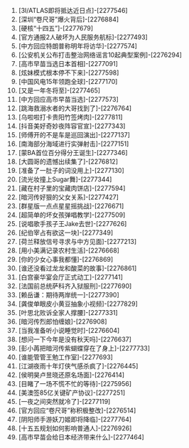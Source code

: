 
1. [3I/ATLAS即将抵达近日点]-[2277546]
1. [深圳“卷尺哥”爆火背后]-[2276884]
1. [硬核“十四五”]-[2277679]
1. [官方通报2人破坏为人民服务航标]-[2277493]
1. [中方回应特朗普称明年将访华]-[2277574]
1. [公安机关公布打击整治网络谣言10起典型案例]-[2276294]
1. [高市早苗当选日本首相]-[2277091]
1. [炫妹模式根本停不下来]-[2277598]
1. [中国风电15年领跑全球]-[2277170]
1. [又是一年冬将至]-[2277465]
1. [中方回应高市早苗当选]-[2277573]
1. [跳海救溺水者的大哥找到了]-[2276764]
1. [乌啦啦打卡贵阳竹签烤肉]-[2277811]
1. [抖音美好奇妙夜阵容官宣]-[2277343]
1. [师傅开的不是车是巡回演出]-[2277137]
1. [南海部分海域进行实弹射击]-[2277151]
1. [蒙BA首位百分得分王诞生]-[2277346]
1. [大圆哥的遗憾出续集了]-[2276812]
1. [准备了一肚子的词没用上]-[2277130]
1. [流光妆撞上Sugar舞]-[2277344]
1. [藏在村子里的宝藏肉饼店]-[2277594]
1. [暗河传好狠的父女关系]-[2277427]
1. [群星版一点点星星摇挑战]-[2276671]
1. [超简单的坏女孩弹唱教学]-[2277509]
1. [说唱歌手孩子王Jake去世]-[2277626]
1. [纪伯宰占有欲这一块]-[2277349]
1. [荷兰释放信号寻求与中方见面]-[2277213]
1. [用小美满记录农村生活]-[2276668]
1. [你的少女心事我都懂]-[2276869]
1. [谁还没看过龙龙和酸菜的故事]-[2276861]
1. [白宫豪华宴会厅正式动工]-[2277141]
1. [法国前总统萨科齐入狱服刑]-[2277690]
1. [赖岳谦：期待两岸统一]-[2277390]
1. [龚俊单眼皮小黄豆抽象小视频]-[2277829]
1. [叶思北败诉全家人撑腰]-[2277331]
1. [暗河传烈郎怕缠娘]-[2276908]
1. [当我准备听小说睡觉时]-[2276604]
1. [想问一下今年是没有秋天吗]-[2276637]
1. [彭小苒把暗河传紫蝴蝶穿在了身上]-[2277733]
1. [谁能管管王勉工作室]-[2277693]
1. [江湖夜雨十年灯侠气感杀疯了]-[2276445]
1. [侯明昊卢昱晓还原名场面]-[2276414]
1. [目睹了一场不慌不忙的等待]-[2275956]
1. [美澳签85亿关键矿产协议]-[2277251]
1. [一夜之间突然就冷了]-[2277119]
1. [官方回应“卷尺哥”称积极整改]-[2276514]
1. [阴阳师手游妖刀姬即将降临]-[2277764]
1. [十五五规划如何影响普通人]-[2276926]
1. [高市早苗会给日本经济带来什么]-[2277464]